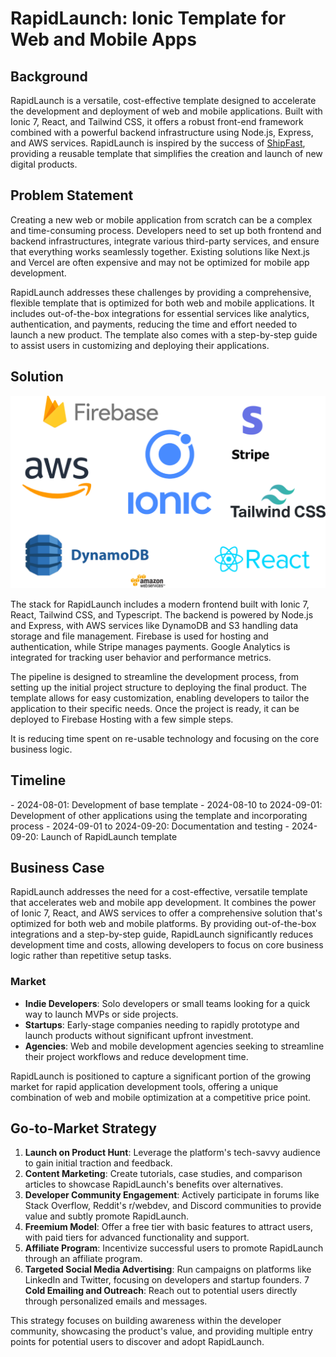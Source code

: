 # RapidLaunch: Ionic Template for Web and Mobile Apps

##  Background

RapidLaunch is a versatile, cost-effective template designed to accelerate the development and deployment of web and mobile applications. Built with Ionic 7, React, and Tailwind CSS, it offers a robust front-end framework combined with a powerful backend infrastructure using Node.js, Express, and AWS services. RapidLaunch is inspired by the success of [ShipFast](https://shipfa.st/), providing a reusable template that simplifies the creation and launch of new digital products.

##  Problem Statement

Creating a new web or mobile application from scratch can be a complex and time-consuming process. Developers need to set up both frontend and backend infrastructures, integrate various third-party services, and ensure that everything works seamlessly together. Existing solutions like Next.js and Vercel are often expensive and may not be optimized for mobile app development. 

RapidLaunch addresses these challenges by providing a comprehensive, flexible template that is optimized for both web and mobile applications. It includes out-of-the-box integrations for essential services like analytics, authentication, and payments, reducing the time and effort needed to launch a new product. The template also comes with a step-by-step guide to assist users in customizing and deploying their applications.

##  Solution

![Tools](cover.png)

The stack for RapidLaunch includes a modern frontend built with Ionic 7, React, Tailwind CSS, and Typescript. The backend is powered by Node.js and Express, with AWS services like DynamoDB and S3 handling data storage and file management. Firebase is used for hosting and authentication, while Stripe manages payments. Google Analytics is integrated for tracking user behavior and performance metrics.

The pipeline is designed to streamline the development process, from setting up the initial project structure to deploying the final product. The template allows for easy customization, enabling developers to tailor the application to their specific needs. Once the project is ready, it can be deployed to Firebase Hosting with a few simple steps. 

It is reducing time spent on re-usable technology and focusing on the core business logic.

## Timeline
<Timeline>
- 2024-08-01: Development of base template
- 2024-08-10 to 2024-09-01: Development of other applications using the template and incorporating process
- 2024-09-01 to 2024-09-20: Documentation and testing
- 2024-09-20: Launch of RapidLaunch template

</Timeline>

## Business Case

RapidLaunch addresses the need for a cost-effective, versatile template that accelerates web and mobile app development. It combines the power of Ionic 7, React, and AWS services to offer a comprehensive solution that's optimized for both web and mobile platforms. By providing out-of-the-box integrations and a step-by-step guide, RapidLaunch significantly reduces development time and costs, allowing developers to focus on core business logic rather than repetitive setup tasks.

### Market

- **Indie Developers**: Solo developers or small teams looking for a quick way to launch MVPs or side projects.
- **Startups**: Early-stage companies needing to rapidly prototype and launch products without significant upfront investment.
- **Agencies**: Web and mobile development agencies seeking to streamline their project workflows and reduce development time.

RapidLaunch is positioned to capture a significant portion of the growing market for rapid application development tools, offering a unique combination of web and mobile optimization at a competitive price point.

## Go-to-Market Strategy

1. **Launch on Product Hunt**: Leverage the platform's tech-savvy audience to gain initial traction and feedback.
2. **Content Marketing**: Create tutorials, case studies, and comparison articles to showcase RapidLaunch's benefits over alternatives.
3. **Developer Community Engagement**: Actively participate in forums like Stack Overflow, Reddit's r/webdev, and Discord communities to provide value and subtly promote RapidLaunch.
4. **Freemium Model**: Offer a free tier with basic features to attract users, with paid tiers for advanced functionality and support.
5. **Affiliate Program**: Incentivize successful users to promote RapidLaunch through an affiliate program.
6. **Targeted Social Media Advertising**: Run campaigns on platforms like LinkedIn and Twitter, focusing on developers and startup founders.
7 **Cold Emailing and Outreach**: Reach out to potential users directly through personalized emails and messages.

This strategy focuses on building awareness within the developer community, showcasing the product's value, and providing multiple entry points for potential users to discover and adopt RapidLaunch.